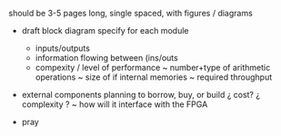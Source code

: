 should be 3-5 pages long, single spaced, with figures / diagrams

  - draft block diagram
    specify for each module
    * inputs/outputs 
	* information flowing between (ins/outs
    * compexity / level of performance
      ~ number+type of arithmetic operations
      ~ size of if internal memories
      ~ required throughput
  - external components planning to borrow, buy, or build
      ¿ cost?
      ¿ complexity ?
      ~ how will it interface with the FPGA
      
	
  - pray
